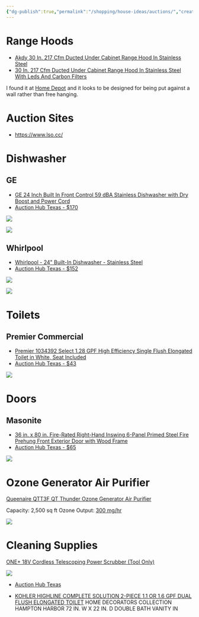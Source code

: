 ```yaml
---
{"dg-publish":true,"permalink":"/shopping/house-ideas/auctions/","created":"Jul 10, 2023, 11:10 PM","updated":""}
---
```


 
# Range Hoods

- [Akdy 30 In. 217 Cfm Ducted Under Cabinet Range Hood In Stainless Steel](https://www.auctionhubtexas.com/auctions/65/lot/21511-questions-and-answers-for-akdy-30-in-217-cfm-ducted-under-cabinet-range-hood-in-stainless-steel-with-leds-and-carbon-filters-condition-slightly-used-retail-325?fbclid=IwAR2VgI1vIWSyHTPoR54XFPgvawVhbqbBBEMMXn-qPQ39rnT7IdzI7EfERaY)
- [30 In. 217 Cfm Ducted Under Cabinet Range Hood In Stainless Steel With Leds And Carbon Filters](https://www.auctionhubtexas.com/auctions/65/lot/21455-30-in-217-cfm-ducted-under-cabinet-range-hood-in-stainless-steel-with-leds-and-carbon-filters-condition-used-retail-22999?fbclid=IwAR3emV7pTOQmwrpP5OMBHvbSmd8IKYqUk2VIAElgiug_QLXn_KQjswbkrLk)

I found it at [Home Depot](https://www.homedepot.com/p/Golden-Vantage-30-in-217-CFM-Convertible-Kitchen-Wall-Mount-Range-Hood-in-Stainless-Steel-with-Push-Control-LEDs-and-Carbon-Filters-RH0472/307566025) and it looks to be designed for being put against a wall rather than free hanging.

# Auction Sites

- https://www.lso.cc/

# Dishwasher

## GE

- [GE 24 Inch Built In Front Control 59 dBA Stainless Dishwasher with Dry Boost and Power Cord](https://www.homedepot.com/p/GE-24-in-Built-In-Tall-Tub-Front-Control-Stainless-Steel-Dishwasher-with-Dry-Boost-59-dBA-GDF510PSRSS/315596581)
- [Auction Hub Texas - $170](https://www.auctionhubtexas.com/auctions/90/lot/31827-msrp-5390-sb-100-ge-24-in-stainless-steel-front-control-built-in-tall-tub-dishwasher-with-steam-cleaning-dry-boost-and-59-dba-silver)

![](https://images.thdstatic.com/productImages/49810b9d-95af-470b-b414-a9c822de1b2e/svn/stainless-steel-ge-built-in-dishwashers-gdf510psrss-64_1000.jpg)

![](https://images.thdstatic.com/productImages/058a5b49-ed9a-4e10-bf1e-9a6fd54dae40/svn/stainless-steel-ge-built-in-dishwashers-gdf510psrss-e1_1000.jpg)


## Whirlpool

- [Whirlpool - 24" Built-In Dishwasher - Stainless Steel](https://www.bestbuy.com/site/whirlpool-24-built-in-dishwasher-stainless-steel/5796511.p?skuId=5796511)
- [Auction Hub Texas - $152](https://www.auctionhubtexas.com/auctions/90/lot/31830-msrp-4490-whirlpool-24-built-in-dishwasher-stainless-steel?fbclid=IwAR31kB84ugVVYjPBSt2UbSedoeV5fX0y9LY-Fd0PP45uloMapA8lIkAA9oQ)

![](https://pisces.bbystatic.com/image2/BestBuy_US/images/products/5796/5796511_sd.jpg;maxHeight=2000;maxWidth=2000)

![](https://pisces.bbystatic.com/image2/BestBuy_US/images/products/5796/5796511cv11d.jpg;maxHeight=2000;maxWidth=2000)


# Toilets

## Premier Commercial

- [Premier 1034392 Select 1.28 GPF High Efficiency Single Flush Elongated Toilet in White, Seat Included](https://www.dkhardware.com/premier-1034392-select-128-gpf-high-efficiency-single-flush-elongated-toilet-in-white-seat-included-product-3922013.html)
- [Auction Hub Texas - $43](https://www.auctionhubtexas.com/auctions/90/lot/31839-msrp-17424-premier-1034392-select-128-gpf-high-efficiency-single-flush-elongated-toilet-in-white-seat-included)

![](https://dkstatic.blob.core.windows.net/images/671176/original/1034392_usn.jpg)

# Doors

## Masonite

- [36 in. x 80 in. Fire-Rated Right-Hand Inswing 6-Panel Primed Steel Fire Prehung Front Exterior Door with Wood Frame](https://www.homedepot.com/p/Masonite-36-in-x-80-in-Fire-Rated-Right-Hand-Inswing-6-Panel-Primed-Steel-Fire-Prehung-Front-Exterior-Door-with-Wood-Frame-94238/202530358)
- [Auction Hub Texas - $65](https://www.auctionhubtexas.com/auctions/90/lot/31818-msrp-2457-sb-100-masonite-272092-36-in-x-80-in-white-right-hand-inswing-6-panel-primed-steel-prehung-front-door)

![](https://images.thdstatic.com/productImages/65bc7511-4577-41b7-a9de-8c461c57a604/svn/primed-white-masonite-steel-doors-without-glass-94238-64_1000.jpg)

# Ozone Generator Air Purifier

[Queenaire QTT3F QT Thunder Ozone Generator Air Purifier](https://www.lso.cc/auction/4662/item/queen-aire-thunder-ozone-deodorizer-142779/)

Capacity: 2,500 sq ft
Ozone Output: [300 mg/hr](https://ozoneexperts.com/products/queenaire-qt-thunder-ozone-generator-qtt3f.html)


![](https://cdnimg.webstaurantstore.com/images/products/large/601838/2153050.jpg)

# Cleaning Supplies

[ONE+ 18V Cordless Telescoping Power Scrubber (Tool Only)](https://www.homedepot.com/p/RYOBI-ONE-18V-Cordless-Telescoping-Power-Scrubber-Tool-Only-P4500/311738437)

![](https://images.thdstatic.com/productImages/9b72bbe2-d0b2-4330-b8a0-b7c298f7905d/svn/ryobi-floor-pads-p4500-64_1000.jpg)

- [Auction Hub Texas](https://www.auctionhubtexas.com/auctions/91/lot/33001-msrp-990-ryobi-one-18v-cordless-telescoping-power-scrubber-tool-only)



- [KOHLER HIGHLINE COMPLETE SOLUTION 2-PIECE 1.1 OR 1.6 GPF DUAL FLUSH ELONGATED TOILET](https://www.auctionhubtexas.com/auctions/91/lot/32816-msrp-3270-kohler-highline-complete-solution-2-piece-11-or-16-gpf-dual-flush-elongated-toilet-in-white-seat-included)
HOME DECORATORS COLLECTION HAMPTON HARBOR 72 IN. W X 22 IN. D DOUBLE BATH VANITY IN